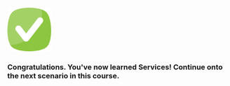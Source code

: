 <br>

<img src="../../assets/done.png" alt="drawing" width="100"/> 

<br>

###  Congratulations. You've now learned Services! Continue onto the next scenario in this course.
